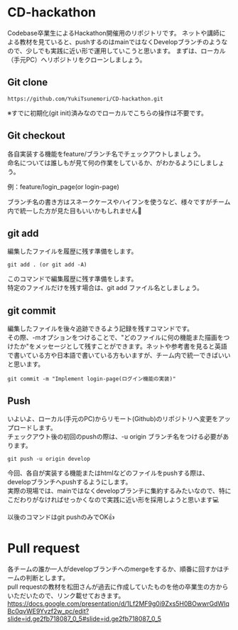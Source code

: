 
# CD-hackathon
Codebase卒業生によるHackathon開催用のリポジトリです。
ネットや講師による教材を見ていると、pushするのはmainではなくDevelopブランチのようなので、少しでも実践に近い形で運用していこうと思います。
まずは、ローカル（手元PC）へリポジトリをクローンしましょう。

## Git clone
```
https://github.com/YukiTsunemori/CD-hackathon.git
```

※すでに初期化(git init)済みなのでローカルでこちらの操作は不要です。

## Git checkout
各自実装する機能をfeature/ブランチ名でチェックアウトしましょう。  
命名については誰しもが見て何の作業をしているか、がわかるようにしましょう。  

例：feature/login_page(or login-page)  

ブランチ名の書き方はスネークケースやハイフンを使うなど、様々ですがチーム内で統一した方が見た目もいいかもしれません👀

## git add
 編集したファイルを履歴に残す準備をします。
 ```
git add . (or git add -A)
 ```
 このコマンドで編集履歴に残す準備をします。  
 特定のファイルだけを残す場合は、git add ファイル名としましょう。　　

## git commit 
編集したファイルを後々追跡できるよう記録を残すコマンドです。  
その際、-mオプションをつけることで、"どのファイルに何の機能また描画をつけたか"をメッセージとして残すことができます。ネットや参考書を見ると英語で書いている方や日本語で書いている方もいますが、チーム内で統一できばいいと思います。  
```
git commit -m "Implement login-page(ログイン機能の実装)"
```
## Push
いよいよ、ローカル(手元のPC)からリモート(Github)のリポジトリへ変更をアップロードします。  
チェックアウト後の初回のpushの際は、-u origin ブランチ名をつける必要があります。
```
git push -u origin develop
```
今回、各自が実装する機能またはhtmlなどのファイルをpushする際は、developブランチへpushするようにします。  
実際の現場では、mainではなくdevelopブランチに集約するみたいなので、特にこだわりがなければせっかくなので実践に近い形を採用しようと思います💻  

以後のコマンドはgit pushのみでOK👍

# Pull request
各チームの誰か一人がdevelopブランチへのmergeをするか、順番に回すかはチームの判断とします。  
pull requestの教材を松田さんが過去に作成していたものを他の卒業生の方からいただいたので、リンク載せておきます。  
https://docs.google.com/presentation/d/1Lf2MF9g0i9Zxs5H0BOwwrGdWIqBc0qvWE9Yvzf2w_pc/edit?slide=id.ge2fb718087_0_5#slide=id.ge2fb718087_0_5